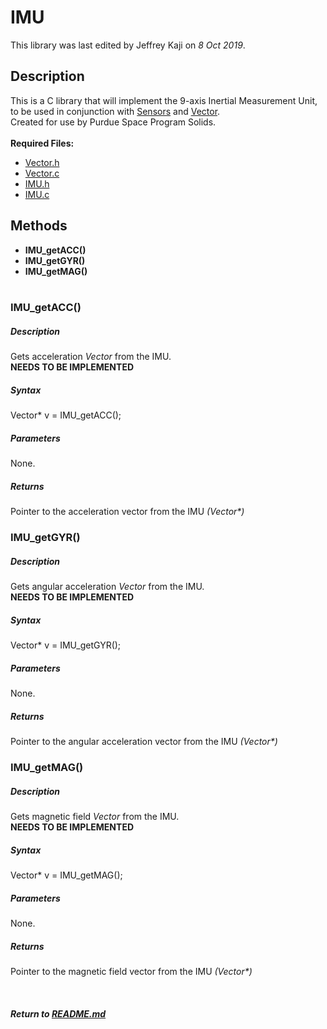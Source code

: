 # IMU
This library was last edited by Jeffrey Kaji on *8 Oct 2019*. <br/>

## Description
This is a C library that will implement the 9-axis Inertial Measurement Unit, 
to be used in conjunction with [Sensors](Sensors.md) and [Vector](Vector.md). <br/>
Created for use by Purdue Space Program Solids. <br/><br/>
__Required Files:__
* [Vector.h](../src/Vector.h)
* [Vector.c](../src/Vector.c)
* [IMU.h](../src/IMU.h)
* [IMU.c](../src/IMU.c)

## Methods
* **IMU_getACC()**
* **IMU_getGYR()**
* **IMU_getMAG()** <br/><br/>

### IMU_getACC()
##### Description
Gets acceleration *Vector* from the IMU. <br/>
**NEEDS TO BE IMPLEMENTED**
##### Syntax
Vector* v = IMU_getACC();
##### Parameters
None.
##### Returns
Pointer to the acceleration vector from the IMU _(Vector*)_


### IMU_getGYR()
##### Description
Gets angular acceleration *Vector* from the IMU. <br/>
**NEEDS TO BE IMPLEMENTED**
##### Syntax
Vector* v = IMU_getGYR();
##### Parameters
None.
##### Returns
Pointer to the angular acceleration vector from the IMU _(Vector*)_


### IMU_getMAG()
##### Description
Gets magnetic field *Vector* from the IMU. <br/>
**NEEDS TO BE IMPLEMENTED**
##### Syntax
Vector* v = IMU_getMAG();
##### Parameters
None.
##### Returns
Pointer to the magnetic field vector from the IMU _(Vector*)_

<br/>

##### Return to [README.md](README.md)